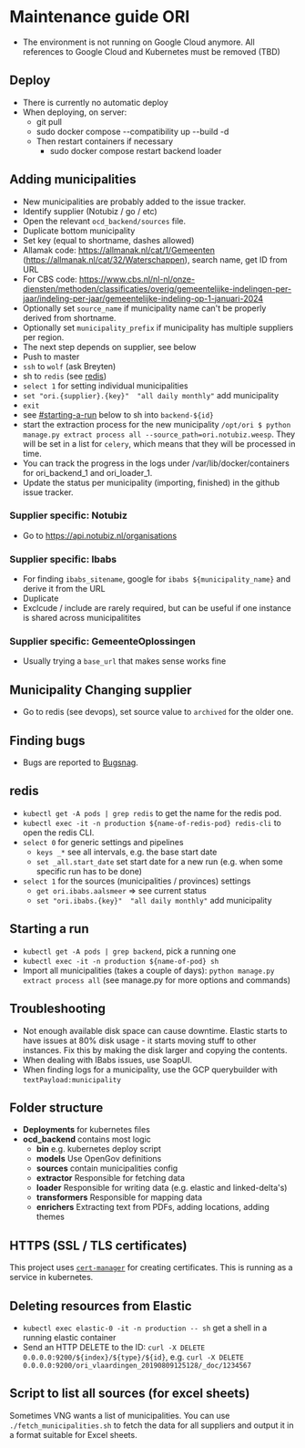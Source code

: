 # Maintenance guide ORI

- The environment is not running on Google Cloud anymore. All references to Google Cloud and Kubernetes must be removed (TBD)

## Deploy
- There is currently no automatic deploy
- When deploying, on server:
  - git pull
  - sudo docker compose --compatibility up --build -d
  - Then restart containers if necessary
    - sudo docker compose restart backend loader

## Adding municipalities

- New municipalities are probably added to the issue tracker.
- Identify supplier (Notubiz / go / etc)
- Open the relevant `ocd_backend/sources` file.
- Duplicate bottom municipality
- Set key (equal to shortname, dashes allowed)
- Allamak code: https://allmanak.nl/cat/1/Gemeenten (https://allmanak.nl/cat/32/Waterschappen), search name, get ID from URL
- For CBS code: https://www.cbs.nl/nl-nl/onze-diensten/methoden/classificaties/overig/gemeentelijke-indelingen-per-jaar/indeling-per-jaar/gemeentelijke-indeling-op-1-januari-2024
- Optionally set `source_name` if municipality name can't be properly derived from shortname.
- Optionally set `municipality_prefix` if municipality has multiple suppliers per region.
- The next step depends on supplier, see below
- Push to master
- `ssh` to `wolf` (ask Breyten)
- sh to `redis` (see [redis](#redis))
- `select 1` for setting individual municipalities
- `set "ori.{supplier}.{key}"  "all daily monthly"` add municipality
- `exit`
- see [#starting-a-run](#starting-a-run) below to sh into `backend-${id}`
- start the extraction process for the new municipality `/opt/ori $ python manage.py extract process all --source_path=ori.notubiz.weesp`. They will be set in a list for `celery`, which means that they will be processed in time.
- You can track the progress in the logs under /var/lib/docker/containers for ori_backend_1 and ori_loader_1.
- Update the status per municipality (importing, finished) in the github issue tracker.

### Supplier specific: Notubiz

- Go to https://api.notubiz.nl/organisations

### Supplier specific: Ibabs

- For finding `ibabs_sitename`, google for `ibabs ${municipality_name}` and derive it from the URL
- Duplicate
- Exclcude / include are rarely required, but can be useful if one instance is shared across municipalitites

### Supplier specific: GemeenteOplossingen

- Usually trying a `base_url` that makes sense works fine

## Municipality Changing supplier

- Go to redis (see devops), set source value to `archived` for the older one.

## Finding bugs

- Bugs are reported to [Bugsnag](https://app.bugsnag.com/argu/ori/errors).

## redis

- `kubectl get -A pods | grep redis` to get the name for the redis pod.
- `kubectl exec -it -n production ${name-of-redis-pod} redis-cli` to open the redis CLI.
- `select 0` for generic settings and pipelines
  - `keys _*` see all intervals¸ e.g. the base start date
  - `set _all.start_date` set start date for a new run (e.g. when some specific run has to be done)
- `select 1` for the sources (municipalities / provinces) settings
  - `get ori.ibabs.aalsmeer` => see current status
  - `set "ori.ibabs.{key}"  "all daily monthly"` add municipality

## Starting a run

- `kubectl get -A pods | grep backend`, pick a running one
- `kubectl exec -it -n production ${name-of-pod} sh`
- Import all municipalities (takes a couple of days): `python manage.py extract process all` (see manage.py for more options and commands)

## Troubleshooting

- Not enough available disk space can cause downtime. Elastic starts to have issues at 80% disk usage - it starts moving stuff to other instances. Fix this by making the disk larger and copying the contents.
- When dealing with IBabs issues, use SoapUI.
- When finding logs for a municipality, use the GCP querybuilder with `textPayload:municipality`


## Folder structure

- **Deployments** for kubernetes files
- **ocd_backend** contains most logic
  - **bin** e.g. kubernetes deploy script
  - **models** Use OpenGov definitions
  - **sources** contain municipalities config
  - **extractor** Responsible for fetching data
  - **loader** Responsible for writing data (e.g. elastic and linked-delta's)
  - **transformers** Responsible for mapping data
  - **enrichers** Extracting text from PDFs, adding locations, adding themes

## HTTPS (SSL / TLS certificates)

This project uses [`cert-manager`](https://cert-manager.io/docs/) for creating certificates.
This is running as a service in kubernetes.

## Deleting resources from Elastic

- `kubectl exec elastic-0 -it -n production -- sh` get a shell in a running elastic container
- Send an HTTP DELETE to the ID: `curl -X DELETE 0.0.0.0:9200/${index}/${type}/${id}`, e.g. `curl -X DELETE 0.0.0.0:9200/ori_vlaardingen_20190809125128/_doc/1234567`

## Script to list all sources (for excel sheets)

Sometimes VNG wants a list of municipalities. You can use `./fetch_municipalities.sh` to fetch the data for all suppliers and output it in a format suitable for Excel sheets.
